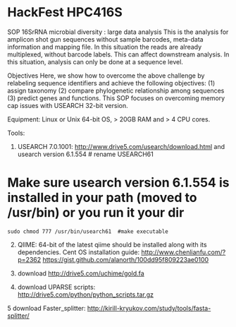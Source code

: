 # HackFest HPC416S
SOP 16SrRNA microbial diversity : large data analysis
This is the analysis for amplicon shot gun sequences without sample barcodes, meta-data information and mapping file. In this situation the reads are already multiplexed, without barcode labels. This can affect downstream analysis. In this situation, analysis can only be done at a sequence level.

Objectives
Here, we show how to overcome the above challenge by relabeling sequence identifiers and achieve  the following objectives: (1) assign taxonomy (2) compare phylogenetic relationship among sequences (3) predict genes and functions. This SOP focuses on overcoming memory cap issues with USEARCH 32-bit version.

Equipment:
Linux or Unix 64-bit OS, > 20GB RAM and > 4 CPU cores.

Tools:
1. 	USEARCH 7.0.1001: http://www.drive5.com/usearch/download.html and 
    	usearch version 6.1.554 # rename USEARCH61
# Make sure usearch version 6.1.554 is installed in your path (moved to /usr/bin) or you run it your dir
	sudo chmod 777 /usr/bin/usearch61  #make executable 
2. 	QIIME: 64-bit of the latest qiime should be installed along with its dependencies.
   	Cent OS installation guide: http://www.chenlianfu.com/?p=2362          	https://gist.github.com/alanorth/100dd95f809223ae0100

3.	download http://drive5.com/uchime/gold.fa

4. 	download UPARSE scripts: http://drive5.com/python/python_scripts.tar.gz

5 	download Faster_splitter: http://kirill-kryukov.com/study/tools/fasta-splitter/ 
